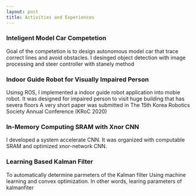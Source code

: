 ```yaml
---
layout: post
title: Activities and Experiences
---
```


### Inteligent Model Car Competetion
  Goal of the competetion is to design autonomous model car that trace correct lines and avoid obstacles. 
  I desinged object detection with image processing and steer controller with stanely method

### Indoor Guide Robot for Visually Impaired Person
  Usinsg ROS, I implemented a indoor guide robot application into mobie robot. 
  It was designed for impaired person to visit huge building that has severa floors 
  A very short paper was submitted in The 15th Korea Robotics Society Annual Conference (KRoC 2020)

### In-Memory Computing SRAM with Xnor CNN
  I developed a system accelerate CNN. It was organized with computable SRAM and optimized xnor-network CNN.  

### Learning Based Kalman Filter
  To automatically determine parmeters of the Kalman filter Using machine learning and convex optimization. In other words, learing parameters of kalmanfiter

<!--### Robot Club
  Howdy! This is an example blog post that shows several types of HTML content supported in this theme.-->
